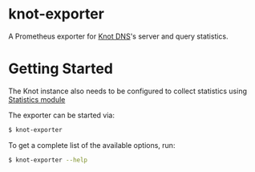 # knot-exporter

A Prometheus exporter for [Knot DNS](https://www.knot-dns.cz/)'s server and query statistics.

# Getting Started

The Knot instance also needs to be configured to collect statistics using
[Statistics module](https://www.knot-dns.cz/docs/latest/html/modules.html?highlight=mod%20stats#stats-query-statistics)

The exporter can be started via:

```bash
$ knot-exporter
```

To get a complete list of the available options, run:

```bash
$ knot-exporter --help
```
